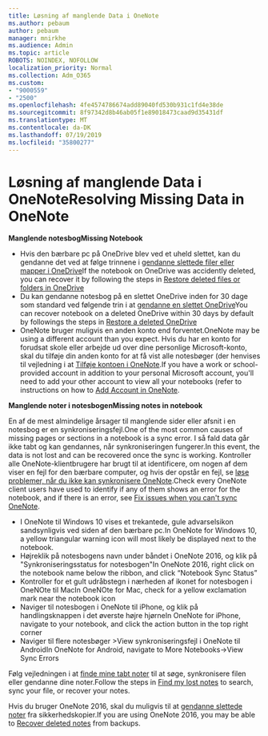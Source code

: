 ```yaml
---
title: Løsning af manglende Data i OneNote
ms.author: pebaum
author: pebaum
manager: mnirkhe
ms.audience: Admin
ms.topic: article
ROBOTS: NOINDEX, NOFOLLOW
localization_priority: Normal
ms.collection: Adm_O365
ms.custom:
- "9000559"
- "2500"
ms.openlocfilehash: 4fe4574786674add89040fd530b931c1fd4e38de
ms.sourcegitcommit: 8f97342d8b46ab05f1e89018473caad9d35431df
ms.translationtype: MT
ms.contentlocale: da-DK
ms.lasthandoff: 07/19/2019
ms.locfileid: "35800277"
---
```

# <a name="resolving-missing-data-in-onenote"></a><span data-ttu-id="0b32d-102">Løsning af manglende Data i OneNote</span><span class="sxs-lookup"><span data-stu-id="0b32d-102">Resolving Missing Data in OneNote</span></span>

<span data-ttu-id="0b32d-103">**Manglende notesbog**</span><span class="sxs-lookup"><span data-stu-id="0b32d-103">**Missing Notebook**</span></span>

- <span data-ttu-id="0b32d-104">Hvis den bærbare pc på OneDrive blev ved et uheld slettet, kan du gendanne det ved at følge trinnene i [gendanne slettede filer eller mapper i OneDrive](https://support.office.com/article/949ada80-0026-4db3-a953-c99083e6a84f)</span><span class="sxs-lookup"><span data-stu-id="0b32d-104">If the notebook on OneDrive was accidently deleted, you can recover it by following the steps in [Restore deleted files or folders in OneDrive](https://support.office.com/article/949ada80-0026-4db3-a953-c99083e6a84f)</span></span>
- <span data-ttu-id="0b32d-105">Du kan gendanne notesbog på en slettet OneDrive inden for 30 dage som standard ved følgende trin i at [gendanne en slettet OneDrive](https://docs.microsoft.com/onedrive/restore-deleted-onedrive)</span><span class="sxs-lookup"><span data-stu-id="0b32d-105">You can recover notebook on a deleted OneDrive within 30 days by default by followings the steps in [Restore a deleted OneDrive](https://docs.microsoft.com/onedrive/restore-deleted-onedrive)</span></span>
- <span data-ttu-id="0b32d-106">OneNote bruger muligvis en anden konto end forventet.</span><span class="sxs-lookup"><span data-stu-id="0b32d-106">OneNote may be using a different account than you expect.</span></span> <span data-ttu-id="0b32d-107">Hvis du har en konto for forudsat skole eller arbejde ud over dine personlige Microsoft-konto, skal du tilføje din anden konto for at få vist alle notesbøger (der henvises til vejledning i at [Tilføje kontoen i OneNote](https://support.office.com/article/5afff855-54ee-47e4-a773-db048d4ac299).</span><span class="sxs-lookup"><span data-stu-id="0b32d-107">If you have a work or school-provided account in addition to your personal Microsoft account, you'll need to add your other account to view all your notebooks (refer to instructions on how to [Add Account in OneNote](https://support.office.com/article/5afff855-54ee-47e4-a773-db048d4ac299).</span></span>

<span data-ttu-id="0b32d-108">**Manglende noter i notesbogen**</span><span class="sxs-lookup"><span data-stu-id="0b32d-108">**Missing notes in notebook**</span></span>

<span data-ttu-id="0b32d-109">En af de mest almindelige årsager til manglende sider eller afsnit i en notesbog er en synkroniseringsfejl.</span><span class="sxs-lookup"><span data-stu-id="0b32d-109">One of the most common causes of missing pages or sections in a notebook is a sync error.</span></span> <span data-ttu-id="0b32d-110">I så fald data går ikke tabt og kan gendannes, når synkroniseringen fungerer.</span><span class="sxs-lookup"><span data-stu-id="0b32d-110">In this event, the data is not lost and can be recovered once the sync is working.</span></span> <span data-ttu-id="0b32d-111">Kontroller alle OneNote-klientbrugere har brugt til at identificere, om nogen af dem viser en fejl for den bærbare computer, og hvis der opstår en fejl, se [løse problemer, når du ikke kan synkronisere OneNote](https://support.office.com/article/299495ef-66d1-448f-90c1-b785a6968d45).</span><span class="sxs-lookup"><span data-stu-id="0b32d-111">Check every OneNote client users have used to identify if any of them shows an error for the notebook, and if there is an error, see [Fix issues when you can't sync OneNote](https://support.office.com/article/299495ef-66d1-448f-90c1-b785a6968d45).</span></span>

- <span data-ttu-id="0b32d-112">I OneNote til Windows 10 vises et trekantede, gule advarselsikon sandsynligvis ved siden af den bærbare pc.</span><span class="sxs-lookup"><span data-stu-id="0b32d-112">In OneNote for Windows 10, a yellow triangular warning icon will most likely be displayed next to the notebook.</span></span>
- <span data-ttu-id="0b32d-113">Højreklik på notesbogens navn under båndet i OneNote 2016, og klik på "Synkroniseringsstatus for notesbogen"</span><span class="sxs-lookup"><span data-stu-id="0b32d-113">In OneNote 2016, right click on the notebook name below the ribbon, and click “Notebook Sync Status”</span></span>
- <span data-ttu-id="0b32d-114">Kontroller for et gult udråbstegn i nærheden af ikonet for notesbogen i OneNOte til Mac</span><span class="sxs-lookup"><span data-stu-id="0b32d-114">In OneNOte for Mac, check for a yellow exclamation mark near the notebook icon</span></span>
- <span data-ttu-id="0b32d-115">Naviger til notesbogen i OneNote til iPhone, og klik på handlingsknappen i det øverste højre hjørne</span><span class="sxs-lookup"><span data-stu-id="0b32d-115">In OneNote for iPhone, navigate to your notebook, and click the action button in the top right corner</span></span>
- <span data-ttu-id="0b32d-116">Naviger til flere notesbøger >View synkroniseringsfejl i OneNote til Android</span><span class="sxs-lookup"><span data-stu-id="0b32d-116">In OneNote for Android, navigate to More Notebooks->View Sync Errors</span></span>

<span data-ttu-id="0b32d-117">Følg vejledningen i at [finde mine tabt noter](https://support.office.com/article/32cb2bd7-afe7-44d2-a711-398a88421287) til at søge, synkronisere filen eller gendanne dine noter.</span><span class="sxs-lookup"><span data-stu-id="0b32d-117">Follow the steps in [Find my lost notes](https://support.office.com/article/32cb2bd7-afe7-44d2-a711-398a88421287) to search, sync your file, or recover your notes.</span></span>

<span data-ttu-id="0b32d-118">Hvis du bruger OneNote 2016, skal du muligvis til at [gendanne slettede noter](https://support.office.com/article/32ed1036-74fd-4c21-bc28-033a486e6b14) fra sikkerhedskopier.</span><span class="sxs-lookup"><span data-stu-id="0b32d-118">If you are using OneNote 2016, you may be able to [Recover deleted notes](https://support.office.com/article/32ed1036-74fd-4c21-bc28-033a486e6b14) from backups.</span></span>